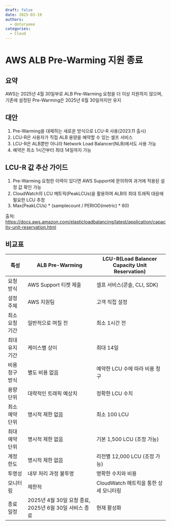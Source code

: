 ```yaml
---
draft: false
date: 2025-03-19
authors:
  - dotoryeee
categories:
  - Cloud
---
```

# AWS ALB Pre-Warming 지원 종료

<!-- more -->

## 요약
AWS는 2025년 4월 30일부로 ALB Pre-Warming 요청을 더 이상 지원하지 않으며, 기존에 설정된 Pre-Warming은 2025년 6월 30일까지만 유지

## 대안
1. Pre-Warming을 대체하는 새로운 방식으로 LCU-R 사용(2023.11 출시)
2. LCU-R은 사용자가 직접 ALB 용량을 예약할 수 있는 셀프 서비스
3. LCU-R은 ALB뿐만 아니라 Network Load Balancer(NLB)에서도 사용 가능
4. 예약은 최소 1시간부터 최대 14일까지 가능

## LCU-R 값 추산 가이드
1. Pre-Warming 요청한 이력이 있다면 AWS Support에 문의하여 과거에 적용된 설정 값 확인 가능
2. CloudWatch의 LCU 메트릭(PeakLCUs)을 활용하여 ALB의 최대 트래픽 대응에 필요한 LCU 추정
3. Max(PeakLCUs) * (samplecount / PERIOD(metric) * 60)

출처: https://docs.aws.amazon.com/elasticloadbalancing/latest/application/capacity-unit-reservation.html

## 비교표
| 특성 | ALB Pre-Warming | LCU-R(Load Balancer Capacity Unit Reservation) |
|------|----------------|----------------------------------------------|
| 요청 방식 | AWS Support 티켓 제출 | 셀프 서비스(콘솔, CLI, SDK) |
| 설정 주체 | AWS 지원팀 | 고객 직접 설정 |
| 최소 요청 기간 | 일반적으로 며칠 전 | 최소 1시간 전 |
| 최대 유지 기간 | 케이스별 상이 | 최대 14일 |
| 비용 청구 방식 | 별도 비용 없음 | 예약한 LCU 수에 따라 비용 청구 |
| 용량 단위 | 대략적인 트래픽 예상치 | 정확한 LCU 수치 |
| 최소 예약 단위 | 명시적 제한 없음 | 최소 100 LCU |
| 최대 예약 단위 | 명시적 제한 없음 | 기본 1,500 LCU (조정 가능) |
| 계정 한도 | 명시적 제한 없음 | 리전별 12,000 LCU (조정 가능) |
| 투명성 | 내부 처리 과정 불투명 | 명확한 수치와 비용 |
| 모니터링 | 제한적 | CloudWatch 메트릭을 통한 상세 모니터링 |
| 종료 일정 | 2025년 4월 30일 요청 종료, 2025년 6월 30일 서비스 종료 | 현재 활성화 |